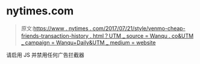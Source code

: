 # nytimes.com

> 原文:[https://www . nytimes . com/2017/07/21/style/venmo-cheap-friends-transaction-history . html？UTM _ source = Wanqu . co&UTM _ campaign = Wanqu+Daily&UTM _ medium = website](https://www.nytimes.com/2017/07/21/style/venmo-cheap-friends-transaction-history.html?utm_source=wanqu.co&utm_campaign=Wanqu+Daily&utm_medium=website)

请启用 JS 并禁用任何广告拦截器